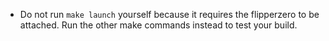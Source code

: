 - Do not run `make launch` yourself because it requires the flipperzero to be attached. Run the other make commands instead to test your build.